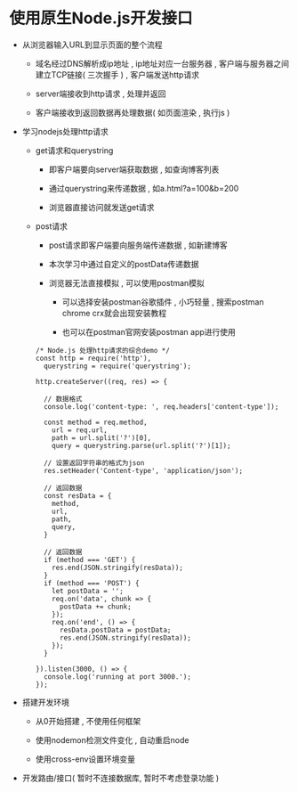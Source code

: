 # 使用原生Node.js开发接口

- 从浏览器输入URL到显示页面的整个流程

  - 域名经过DNS解析成ip地址 , ip地址对应一台服务器 , 客户端与服务器之间建立TCP链接( 三次握手 ) , 客户端发送http请求

  - server端接收到http请求 , 处理并返回

  - 客户端接收到返回数据再处理数据( 如页面渲染 , 执行js )

- 学习nodejs处理http请求

  - get请求和querystring  

    - 即客户端要向server端获取数据 , 如查询博客列表

    - 通过querystring来传递数据 , 如a.html?a=100&b=200

    - 浏览器直接访问就发送get请求

  - post请求

    - post请求即客户端要向服务端传递数据 , 如新建博客

    - 本次学习中通过自定义的postData传递数据

    - 浏览器无法直接模拟 , 可以使用postman模拟

      - 可以选择安装postman谷歌插件 , 小巧轻量 , 搜索postman chrome crx就会出现安装教程

      - 也可以在postman官网安装postman app进行使用

    ```
    /* Node.js 处理http请求的综合demo */
    const http = require('http'),
      querystring = require('querystring');

    http.createServer((req, res) => {

      // 数据格式
      console.log('content-type: ', req.headers['content-type']);

      const method = req.method,
        url = req.url,
        path = url.split('?')[0],
        query = querystring.parse(url.split('?')[1]);

      // 设置返回字符串的格式为json
      res.setHeader('Content-type', 'application/json');

      // 返回数据
      const resData = {
        method,
        url,
        path,
        query,
      }

      // 返回数据
      if (method === 'GET') {
        res.end(JSON.stringify(resData));
      }
      if (method === 'POST') {
        let postData = '';
        req.on('data', chunk => {
          postData += chunk;
        });
        req.on('end', () => {
          resData.postData = postData;
          res.end(JSON.stringify(resData));
        });
      }

    }).listen(3000, () => {
      console.log('running at port 3000.');
    });
    ```

- 搭建开发环境

  - 从0开始搭建 , 不使用任何框架

  - 使用nodemon检测文件变化 , 自动重启node

  - 使用cross-env设置环境变量

- 开发路由/接口( 暂时不连接数据库, 暂时不考虑登录功能 )

  